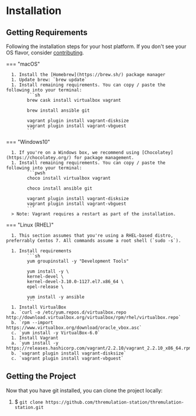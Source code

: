 # Installation


## Getting Requirements
Following the installation steps for your host platform. If you don't see your OS flavor, consider [contributing](#).


=== "macOS"
  
      1. Install the [Homebrew](https://brew.sh/) package manager
      1. Update brew: `brew update`
      1. Install remaining requirements. You can copy / paste the following into your terminal:
            ```sh
            brew cask install virtualbox vagrant

            brew install ansible git

            vagrant plugin install vagrant-disksize
            vagrant plugin install vagrant-vbguest
            ```


=== "Windows10"
  
      1. If you're on a Windows box, we recommend using [Chocolatey](https://chocolatey.org/) for package management.
      1. Install remaining requirements. You can copy / paste the following into your terminal:
            ```pwsh
            choco install virtualbox vagrant

            choco install ansible git

            vagrant plugin install vagrant-disksize
            vagrant plugin install vagrant-vbguest
            ```
      > Note: Vagrant requires a restart as part of the installation.

=== "Linux (RHEL)"

      1. This section assumes that you're using a RHEL-based distro, preferrably Centos 7. All commands assume a root shell (`sudo -s`).
      
      1. Install requirements
            ```sh
            yum groupinstall -y "Development Tools"

            yum install -y \
            kernel-devel \
            kernel-devel-3.10.0-1127.el7.x86_64 \
            epel-release \

            yum install -y ansible
            ```
      1. Install VirtualBox  
      a. `curl -o /etc/yum.repos.d/virtualbox.repo http://download.virtualbox.org/virtualbox/rpm/rhel/virtualbox.repo`  
      b. `rpm --import https://www.virtualbox.org/download/oracle_vbox.asc`  
      c. `yum install -y VirtualBox-6.0`      
      1. Install Vagrant  
      a. `yum install -y https://releases.hashicorp.com/vagrant/2.2.10/vagrant_2.2.10_x86_64.rpm`  
      b. `vagrant plugin install vagrant-disksize`  
      c. `vagrant plugin install vagrant-vbguest`  




## Getting the Project

Now that you have git installed, you can clone the project locally:  

1. $ `git clone https://github.com/thremulation-station/thremulation-station.git`

